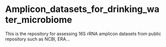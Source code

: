 # Amplicon_datasets_for_drinking_water_microbiome
This is the repository for assessing 16S rRNA amplicon datasets from public repository such as NCBI, ERA...
